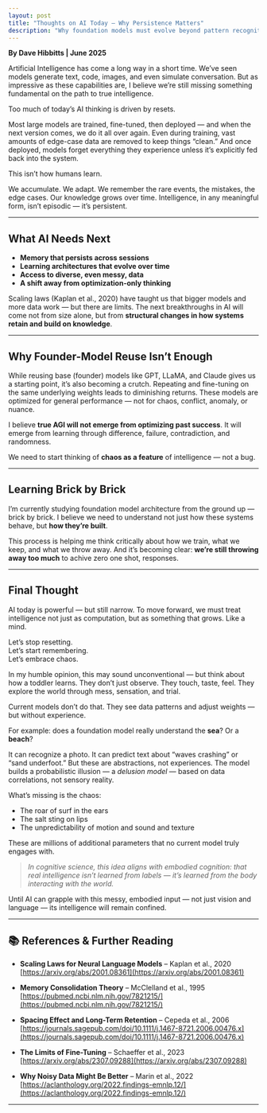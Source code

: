```yaml
---
layout: post
title: "Thoughts on AI Today – Why Persistence Matters"
description: "Why foundation models must evolve beyond pattern recognition and embrace memory, messiness, and embodied learning."
---
```


**By Dave Hibbitts | June 2025**

Artificial Intelligence has come a long way in a short time. We’ve seen models generate text, code, images, and even simulate conversation. But as impressive as these capabilities are, I believe we’re still missing something fundamental on the path to true intelligence.

Too much of today’s AI thinking is driven by resets.

Most large models are trained, fine-tuned, then deployed — and when the next version comes, we do it all over again. Even during training, vast amounts of edge-case data are removed to keep things “clean.” And once deployed, models forget everything they experience unless it’s explicitly fed back into the system.

This isn’t how humans learn.

We accumulate. We adapt. We remember the rare events, the mistakes, the edge cases. Our knowledge grows over time. Intelligence, in any meaningful form, isn’t episodic — it’s persistent.

---

## What AI Needs Next

- **Memory that persists across sessions**  
- **Learning architectures that evolve over time**  
- **Access to diverse, even messy, data**  
- **A shift away from optimization-only thinking**  

Scaling laws (Kaplan et al., 2020) have taught us that bigger models and more data work — but there are limits. The next breakthroughs in AI will come not from size alone, but from **structural changes in how systems retain and build on knowledge**.

---

## Why Founder-Model Reuse Isn’t Enough

While reusing base (founder) models like GPT, LLaMA, and Claude gives us a starting point, it’s also becoming a crutch. Repeating and fine-tuning on the same underlying weights leads to diminishing returns. These models are optimized for general performance — not for chaos, conflict, anomaly, or nuance.

I believe **true AGI will not emerge from optimizing past success**. It will emerge from learning through difference, failure, contradiction, and randomness.

We need to start thinking of **chaos as a feature** of intelligence — not a bug.

---

## Learning Brick by Brick

I’m currently studying foundation model architecture from the ground up — brick by brick. I believe we need to understand not just how these systems behave, but **how they’re built**.

This process is helping me think critically about how we train, what we keep, and what we throw away. And it’s becoming clear: **we’re still throwing away too much** to achive zero one shot, responses.

---

## Final Thought

AI today is powerful — but still narrow. To move forward, we must treat intelligence not just as computation, but as something that grows. Like a mind.

Let’s stop resetting.  
Let’s start remembering.  
Let’s embrace chaos.  

In my humble opinion, this may sound unconventional — but think about how a toddler learns. They don’t just observe. They touch, taste, feel. They explore the world through mess, sensation, and trial.

Current models don’t do that. They see data patterns and adjust weights — but without experience.  

For example: does a foundation model really understand the **sea**? Or a **beach**?

It can recognize a photo. It can predict text about “waves crashing” or “sand underfoot.” But these are abstractions, not experiences. The model builds a probabilistic illusion — a *delusion model* — based on data correlations, not sensory reality.

What’s missing is the chaos:  
- The roar of surf in the ears  
- The salt sting on lips  
- The unpredictability of motion and sound and texture  

These are millions of additional parameters that no current model truly engages with.

> *In cognitive science, this idea aligns with embodied cognition: that real intelligence isn’t learned from labels — it’s learned from the body interacting with the world.*

Until AI can grapple with this messy, embodied input — not just vision and language — its intelligence will remain confined.

---

## 📚 References & Further Reading

- **Scaling Laws for Neural Language Models** – Kaplan et al., 2020  
  [https://arxiv.org/abs/2001.08361](https://arxiv.org/abs/2001.08361)

- **Memory Consolidation Theory** – McClelland et al., 1995  
  [https://pubmed.ncbi.nlm.nih.gov/7821215/](https://pubmed.ncbi.nlm.nih.gov/7821215/)

- **Spacing Effect and Long-Term Retention** – Cepeda et al., 2006  
  [https://journals.sagepub.com/doi/10.1111/j.1467-8721.2006.00476.x](https://journals.sagepub.com/doi/10.1111/j.1467-8721.2006.00476.x)

- **The Limits of Fine-Tuning** – Schaeffer et al., 2023  
  [https://arxiv.org/abs/2307.09288](https://arxiv.org/abs/2307.09288)

- **Why Noisy Data Might Be Better** – Marin et al., 2022  
  [https://aclanthology.org/2022.findings-emnlp.12/](https://aclanthology.org/2022.findings-emnlp.12/)

---
